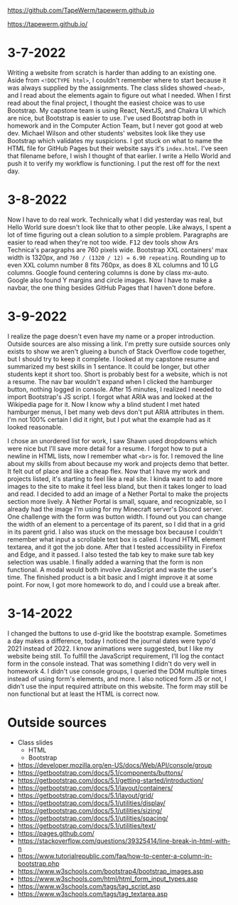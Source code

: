 https://github.com/TapeWerm/tapewerm.github.io

https://tapewerm.github.io/

# 3-7-2022
Writing a website from scratch is harder than adding to an existing one.
Aside from `<!DOCTYPE html>`, I couldn't remember where to start because it was always supplied by the assignments.
The class slides showed `<head>`, and I read about the elements again to figure out what I needed.
When I first read about the final project, I thought the easiest choice was to use Bootstrap.
My capstone team is using React, NextJS, and Chakra UI which are nice, but Bootstrap is easier to use.
I've used Bootstrap both in homework and in the Computer Action Team, but I never got good at web dev.
Michael Wilson and other students' websites look like they use Bootstrap which validates my suspicions.
I got stuck on what to name the HTML file for GitHub Pages but their website says it's `index.html`.
I've seen that filename before, I wish I thought of that earlier.
I write a Hello World and push it to verify my workflow is functioning.
I put the rest off for the next day.

# 3-8-2022
Now I have to do real work.
Technically what I did yesterday was real, but Hello World sure doesn't look like that to other people.
Like always, I spent a lot of time figuring out a clean solution to a simple problem.
Paragraphs are easier to read when they're not too wide.
<kbd>F12</kbd> dev tools show Ars Technica's paragraphs are 760 pixels wide.
Bootstrap XXL containers' max width is 1320px, and `760 / (1320 / 12) = 6.90 repeating`.
Rounding up to even XXL column number 8 fits 760px, as does 8 XL columns and 10 LG columns.
Google found centering columns is done by class mx-auto.
Google also found Y margins and circle images.
Now I have to make a navbar, the one thing besides GitHub Pages that I haven't done before.

# 3-9-2022
I realize the page doesn't even have my name or a proper introduction.
Outside sources are also missing a link.
I'm pretty sure outside sources only exists to show we aren't glueing a bunch of Stack Overflow code together, but I should try to keep it complete.
I looked at my capstone resume and summarized my best skills in 1 sentance.
It could be longer, but other students kept it short too.
Short is probably best for a website, which is not a resume.
The nav bar wouldn't expand when I clicked the hamburger button, nothing logged in console.
After 15 minutes, I realized I needed to import Bootstrap's JS script.
I forgot what ARIA was and looked at the Wikipedia page for it.
Now I know why a blind student I met hated hamburger menus, I bet many web devs don't put ARIA attributes in them.
I'm not 100% certain I did it right, but I put what the example had as it looked reasonable.

I chose an unordered list for work, I saw Shawn used dropdowns which were nice but I'll save more detail for a resume.
I forgot how to put a newline in HTML lists, now I remember what `<br>` is for.
I removed the line about my skills from about because my work and projects demo that better.
It felt out of place and like a cheap flex.
Now that I have my work and projects listed, it's starting to feel like a real site.
I kinda want to add more images to the site to make it feel less bland, but then it takes longer to load and read.
I decided to add an image of a Nether Portal to make the projects section more lively.
A Nether Portal is small, square, and recognizable, so I already had the image I'm using for my Minecraft server's Discord server.
One challenge with the form was button width.
I found out you can change the width of an element to a percentage of its parent, so I did that in a grid in its parent grid.
I also was stuck on the message box because I couldn't remember what input a scrollable text box is called.
I found HTML element textarea, and it got the job done.
After that I tested accessibility in Firefox and Edge, and it passed.
I also tested the tab key to make sure tab key selection was usable.
I finally added a warning that the form is non functional.
A modal would both involve JavaScript and waste the user's time.
The finished product is a bit basic and I might improve it at some point.
For now, I got more homework to do, and I could use a break after.

# 3-14-2022
I changed the buttons to use d-grid like the bootstrap example.
Sometimes a day makes a difference, today I noticed the journal dates were typo'd 2021 instead of 2022.
I know animations were suggested, but I like my website being still.
To fulfill the JavaScript requirement, I'll log the contact form in the console instead.
That was something I didn't do very well in homework 4.
I didn't use console groups, I queried the DOM multiple times instead of using form's elements, and more.
I also noticed form JS or not, I didn't use the input required attribute on this website.
The form may still be non functional but at least the HTML is correct now.

# Outside sources
- Class slides
  - HTML
  - Bootstrap
- https://developer.mozilla.org/en-US/docs/Web/API/console/group
- https://getbootstrap.com/docs/5.1/components/buttons/
- https://getbootstrap.com/docs/5.1/getting-started/introduction/
- https://getbootstrap.com/docs/5.1/layout/containers/
- https://getbootstrap.com/docs/5.1/layout/grid/
- https://getbootstrap.com/docs/5.1/utilities/display/
- https://getbootstrap.com/docs/5.1/utilities/sizing/
- https://getbootstrap.com/docs/5.1/utilities/spacing/
- https://getbootstrap.com/docs/5.1/utilities/text/
- https://pages.github.com/
- https://stackoverflow.com/questions/39325414/line-break-in-html-with-n
- https://www.tutorialrepublic.com/faq/how-to-center-a-column-in-bootstrap.php
- https://www.w3schools.com/bootstrap4/bootstrap_images.asp
- https://www.w3schools.com/html/html_form_input_types.asp
- https://www.w3schools.com/tags/tag_script.asp
- https://www.w3schools.com/tags/tag_textarea.asp
